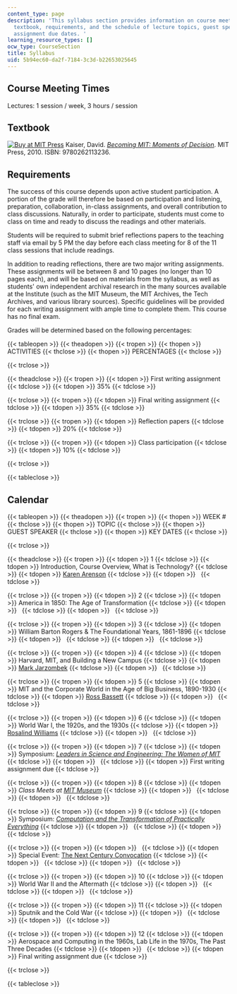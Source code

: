 ```yaml
---
content_type: page
description: 'This syllabus section provides information on course meeting times,
  textbook, requirements, and the schedule of lecture topics, guest speakers, and
  assignment due dates. '
learning_resource_types: []
ocw_type: CourseSection
title: Syllabus
uid: 5b94ec60-da2f-7184-3c3d-b22653025645
---
```


Course Meeting Times
--------------------

Lectures: 1 session / week, 3 hours / session

Textbook
--------

[![Buy at MIT Press](/images/mp_logo.gif)](https://mitpress.mit.edu/9780262113236) Kaiser, David. [_Becoming MIT: Moments of Decision_](https://mitpress.mit.edu/9780262113236). MIT Press, 2010. ISBN: 9780262113236.

Requirements
------------

The success of this course depends upon active student participation. A portion of the grade will therefore be based on participation and listening, preparation, collaboration, in-class assignments, and overall contribution to class discussions. Naturally, in order to participate, students must come to class on time and ready to discuss the readings and other materials.

Students will be required to submit brief reflections papers to the teaching staff via email by 5 PM the day before each class meeting for 8 of the 11 class sessions that include readings.

In addition to reading reflections, there are two major writing assignments. These assignments will be between 8 and 10 pages (no longer than 10 pages each), and will be based on materials from the syllabus, as well as students' own independent archival research in the many sources available at the Institute (such as the MIT Museum, the MIT Archives, the Tech Archives, and various library sources). Specific guidelines will be provided for each writing assignment with ample time to complete them. This course has no final exam.

Grades will be determined based on the following percentages:

{{< tableopen >}}
{{< theadopen >}}
{{< tropen >}}
{{< thopen >}}
ACTIVITIES
{{< thclose >}}
{{< thopen >}}
PERCENTAGES
{{< thclose >}}

{{< trclose >}}

{{< theadclose >}}
{{< tropen >}}
{{< tdopen >}}
First writing assignment
{{< tdclose >}}
{{< tdopen >}}
35%
{{< tdclose >}}

{{< trclose >}}
{{< tropen >}}
{{< tdopen >}}
Final writing assignment
{{< tdclose >}}
{{< tdopen >}}
35%
{{< tdclose >}}

{{< trclose >}}
{{< tropen >}}
{{< tdopen >}}
Reflection papers
{{< tdclose >}}
{{< tdopen >}}
20%
{{< tdclose >}}

{{< trclose >}}
{{< tropen >}}
{{< tdopen >}}
Class participation
{{< tdclose >}}
{{< tdopen >}}
10%
{{< tdclose >}}

{{< trclose >}}

{{< tableclose >}}

Calendar
--------

{{< tableopen >}}
{{< theadopen >}}
{{< tropen >}}
{{< thopen >}}
WEEK #
{{< thclose >}}
{{< thopen >}}
TOPIC
{{< thclose >}}
{{< thopen >}}
GUEST SPEAKER
{{< thclose >}}
{{< thopen >}}
KEY DATES
{{< thclose >}}

{{< trclose >}}

{{< theadclose >}}
{{< tropen >}}
{{< tdopen >}}
1
{{< tdclose >}}
{{< tdopen >}}
Introduction, Course Overview, What is Technology?
{{< tdclose >}}
{{< tdopen >}}
[Karen Arenson](http://en.wikipedia.org/wiki/Karen_Arenson)
{{< tdclose >}}
{{< tdopen >}}
 
{{< tdclose >}}

{{< trclose >}}
{{< tropen >}}
{{< tdopen >}}
2
{{< tdclose >}}
{{< tdopen >}}
America in 1850: The Age of Transformation
{{< tdclose >}}
{{< tdopen >}}
 
{{< tdclose >}}
{{< tdopen >}}
 
{{< tdclose >}}

{{< trclose >}}
{{< tropen >}}
{{< tdopen >}}
3
{{< tdclose >}}
{{< tdopen >}}
William Barton Rogers & The Foundational Years, 1861-1896
{{< tdclose >}}
{{< tdopen >}}
 
{{< tdclose >}}
{{< tdopen >}}
 
{{< tdclose >}}

{{< trclose >}}
{{< tropen >}}
{{< tdopen >}}
4
{{< tdclose >}}
{{< tdopen >}}
Harvard, MIT, and Building a New Campus
{{< tdclose >}}
{{< tdopen >}}
[Mark Jarzombek](http://web.mit.edu/mmj4/www/)
{{< tdclose >}}
{{< tdopen >}}
 
{{< tdclose >}}

{{< trclose >}}
{{< tropen >}}
{{< tdopen >}}
5
{{< tdclose >}}
{{< tdopen >}}
MIT and the Corporate World in the Age of Big Business, 1890-1930
{{< tdclose >}}
{{< tdopen >}}
[Ross Bassett](http://history.ncsu.edu/faculty/view/ross_bassett)
{{< tdclose >}}
{{< tdopen >}}
 
{{< tdclose >}}

{{< trclose >}}
{{< tropen >}}
{{< tdopen >}}
6
{{< tdclose >}}
{{< tdopen >}}
World War I, the 1920s, and the 1930s
{{< tdclose >}}
{{< tdopen >}}
[Rosalind Williams](http://web.mit.edu/~rhwill/www/)
{{< tdclose >}}
{{< tdopen >}}
 
{{< tdclose >}}

{{< trclose >}}
{{< tropen >}}
{{< tdopen >}}
7
{{< tdclose >}}
{{< tdopen >}}
Symposium: _[Leaders in Science and Engineering: The Women of MIT](http://mit150.mit.edu/symposia/leaders-science-engineering.html)_
{{< tdclose >}}
{{< tdopen >}}
 
{{< tdclose >}}
{{< tdopen >}}
First writing assignment due
{{< tdclose >}}

{{< trclose >}}
{{< tropen >}}
{{< tdopen >}}
8
{{< tdclose >}}
{{< tdopen >}}
_Class Meets at [MIT Museum](http://web.mit.edu/museum/)_
{{< tdclose >}}
{{< tdopen >}}
 
{{< tdclose >}}
{{< tdopen >}}
 
{{< tdclose >}}

{{< trclose >}}
{{< tropen >}}
{{< tdopen >}}
9
{{< tdclose >}}
{{< tdopen >}}
Symposium: _[Computation and the Transformation of Practically Everything](http://mit150.mit.edu/symposia/computation-transformation.html)_
{{< tdclose >}}
{{< tdopen >}}
 
{{< tdclose >}}
{{< tdopen >}}
 
{{< tdclose >}}

{{< trclose >}}
{{< tropen >}}
{{< tdopen >}}
 
{{< tdclose >}}
{{< tdopen >}}
Special Event: [The Next Century Convocation](https://mit150.mit.edu/convocation/)
{{< tdclose >}}
{{< tdopen >}}
 
{{< tdclose >}}
{{< tdopen >}}
 
{{< tdclose >}}

{{< trclose >}}
{{< tropen >}}
{{< tdopen >}}
10
{{< tdclose >}}
{{< tdopen >}}
World War II and the Aftermath
{{< tdclose >}}
{{< tdopen >}}
 
{{< tdclose >}}
{{< tdopen >}}
 
{{< tdclose >}}

{{< trclose >}}
{{< tropen >}}
{{< tdopen >}}
11
{{< tdclose >}}
{{< tdopen >}}
Sputnik and the Cold War
{{< tdclose >}}
{{< tdopen >}}
 
{{< tdclose >}}
{{< tdopen >}}
 
{{< tdclose >}}

{{< trclose >}}
{{< tropen >}}
{{< tdopen >}}
12
{{< tdclose >}}
{{< tdopen >}}
Aerospace and Computing in the 1960s, Lab Life in the 1970s, The Past Three Decades
{{< tdclose >}}
{{< tdopen >}}
 
{{< tdclose >}}
{{< tdopen >}}
Final writing assignment due
{{< tdclose >}}

{{< trclose >}}

{{< tableclose >}}